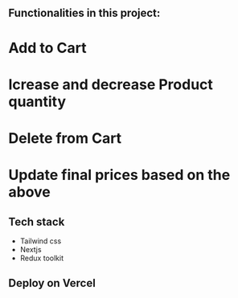 ## Functionalities in this project:
# Add to Cart
# Icrease and decrease Product quantity
# Delete from Cart
# Update final prices based on the above


## Tech stack
- Tailwind css
- Nextjs
- Redux toolkit


## Deploy on Vercel

